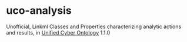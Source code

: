 # uco-analysis

Unofficial, Linkml Classes and Properties characterizing analytic actions and results, in [Unified Cyber Ontology](https://unifiedcyberontology.org/) 1.1.0


